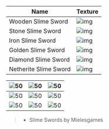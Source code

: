 | Name                  | Texture                                 |
| --------------------- | --------------------------------------- |
| Wooden Slime Sword    | ![img](https://i.imgur.com/mPIdoVh.png) |
| Stone Slime Sword     | ![img](https://i.imgur.com/7MBtx1x.png) |
| Iron Slime Sword      | ![img](https://i.imgur.com/vWVavKw.png) |
| Golden Slime Sword    | ![img](https://i.imgur.com/yijt8rW.png) |
| Diamond Slime Sword   | ![img](https://i.imgur.com/2HNEzT4.png) |
| Netherite Slime Sword | ![img](https://i.imgur.com/WFCdCTQ.png) |

| ![50](https://i.imgur.com/Ecogyb1.png) | ![50](https://i.imgur.com/Ecogyb1.png) | ![50](https://i.imgur.com/Ecogyb1.png) |
| -------------------------------------- | -------------------------------------- | -------------------------------------- |
| ![50](https://i.imgur.com/Ecogyb1.png) | ![50](https://i.imgur.com/UZXBGMa.png) | ![50](https://i.imgur.com/Ecogyb1.png) |
| ![50](https://i.imgur.com/Ecogyb1.png) | ![50](https://i.imgur.com/Ecogyb1.png) | ![50](https://i.imgur.com/Ecogyb1.png) |
>- Slime Swords by Mielesgames